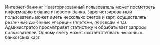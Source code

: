 Интернет-банкинг
Неавторизованный пользователь может посмотреть информацию о банке и новости банка. 
Зарегистрированный пользователь может иметь несколько счетов и карт, осуществлять различные 
денежные операции (платежи, переводы и тд). Администратор просматривет статистику и 
обрабатывает запросы пользователей.
Одному счету может соответствовать несколько банковских карт.